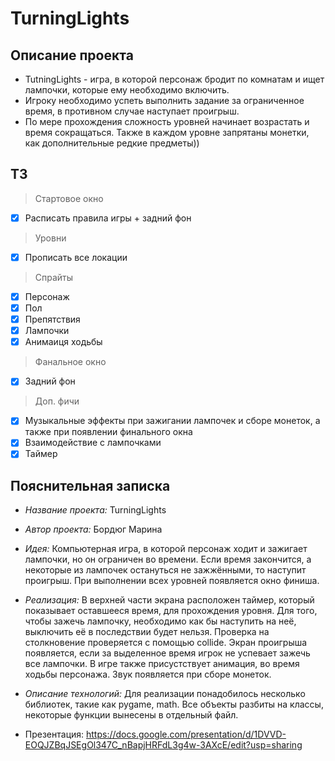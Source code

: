 # TurningLights

## Описание проекта
* TutningLights - игра, в которой персонаж бродит по комнатам и ищет лампочки, которые ему необходимо включить.
* Игроку необходимо успеть выполнить задание за ограниченное время, в противном случае наступает проигрыш.
* По мере прохождения сложность уровней начинает возрастать и время сокращаться. Также в каждом уровне запрятаны монетки, как дополнительные редкие предметы))

## ТЗ
> Стартовое окно
- [x] Расписать правила игры + задний фон
> Уровни
- [x] Прописать все локации
> Спрайты
- [x] Персонаж
- [x] Пол
- [x] Препятствия
- [x] Лампочки
- [x] Анимаиця ходьбы
> Фанальное окно
- [x] Задний фон
> Доп. фичи
- [x] Музыкальные эффекты при зажигании лампочек и сборе монеток, а также при появлении финального окна
- [x] Взаимодействие с лампочками
- [x] Таймер

## Пояснительная записка
* _Название проекта:_ TurningLights
* _Автор проекта:_ Бордюг Марина
* _Идея:_ Компьютерная игра, в которой персонаж ходит и зажигает лампочки, но он ограничен во времени.
Если время закончится, а некоторые из лампочек остануться не зажжёнными, то наступит проигрыш.
При выполнении всех уровней появляется окно финиша.
* _Реализация:_ В верхней части экрана расположен таймер, который показывает оставшееся время, для прохождения уровня.
  Для того, чтобы зажечь лампочку, необходимо как бы наступить на неё, выключить её в последствии будет нельзя. Проверка
  на столкновение проверяется с помощью collide. Экран проигрыша появляется, если за выделенное время игрок не успевает
  зажечь все лампочки. В игре также присустствует анимация, во время ходьбы персонажа. Звук появляется при сборе монеток.
* _Описание технологий:_ Для реализации понадобилось несколько библиотек, такие как pygame, math. Все объекты разбиты на классы,
  некоторые функции вынесены в отдельный файл.

* Презентация: https://docs.google.com/presentation/d/1DVVD-EOQJZBqJSEgOl347C_nBapjHRFdL3g4w-3AXcE/edit?usp=sharing

